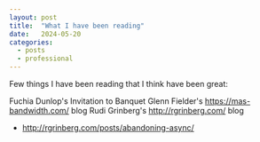 ```yaml
---
layout: post
title:  "What I have been reading"
date:   2024-05-20
categories: 
  - posts
  - professional
---
```


Few things I have been reading that I think have been great:

Fuchia Dunlop's Invitation to Banquet
Glenn Fielder's https://mas-bandwidth.com/ blog
Rudi Grinberg's http://rgrinberg.com/ blog
- http://rgrinberg.com/posts/abandoning-async/



